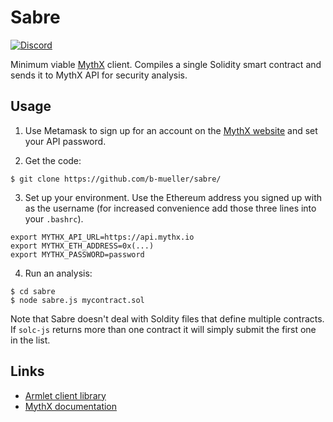 # Sabre
[![Discord](https://img.shields.io/discord/481002907366588416.svg)](https://discord.gg/E3YrVtG)

Minimum viable [MythX](https://mythx.io) client. Compiles a single Solidity smart contract and sends it to MythX API for security analysis.

## Usage

1. Use Metamask to sign up for an account on the [MythX website](https://mythx.io) and set your API password.

2. Get the code:

```
$ git clone https://github.com/b-mueller/sabre/
```

3. Set up your environment. Use the Ethereum address you signed up with as the username (for increased convenience add those three lines into your `.bashrc`).

```
export MYTHX_API_URL=https://api.mythx.io
export MYTHX_ETH_ADDRESS=0x(...)
export MYTHX_PASSWORD=password
```

4. Run an analysis:

```
$ cd sabre
$ node sabre.js mycontract.sol 
```

Note that Sabre doesn't deal with Soldity files that define multiple contracts. If `solc-js` returns more than one contract it will simply submit the first one in the list.

## Links

- [Armlet client library](https://github.com/ConsenSys/armlet)
- [MythX documentation](https://docs.mythx.io/en/latest/)
